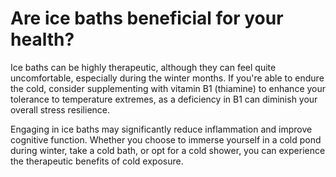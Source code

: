 # Are ice baths beneficial for your health?

Ice baths can be highly therapeutic, although they can feel quite uncomfortable, especially during the winter months. If you're able to endure the cold, consider supplementing with vitamin B1 (thiamine) to enhance your tolerance to temperature extremes, as a deficiency in B1 can diminish your overall stress resilience.

Engaging in ice baths may significantly reduce inflammation and improve cognitive function. Whether you choose to immerse yourself in a cold pond during winter, take a cold bath, or opt for a cold shower, you can experience the therapeutic benefits of cold exposure.